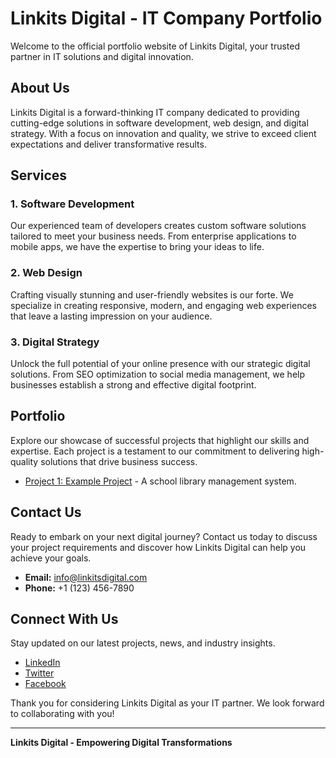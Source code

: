 # Linkits Digital - IT Company Portfolio

Welcome to the official portfolio website of Linkits Digital, your trusted partner in IT solutions and digital innovation.

## About Us

Linkits Digital is a forward-thinking IT company dedicated to providing cutting-edge solutions in software development, web design, and digital strategy. With a focus on innovation and quality, we strive to exceed client expectations and deliver transformative results.

## Services

### 1. Software Development

Our experienced team of developers creates custom software solutions tailored to meet your business needs. From enterprise applications to mobile apps, we have the expertise to bring your ideas to life.

### 2. Web Design

Crafting visually stunning and user-friendly websites is our forte. We specialize in creating responsive, modern, and engaging web experiences that leave a lasting impression on your audience.

### 3. Digital Strategy

Unlock the full potential of your online presence with our strategic digital solutions. From SEO optimization to social media management, we help businesses establish a strong and effective digital footprint.

## Portfolio

Explore our showcase of successful projects that highlight our skills and expertise. Each project is a testament to our commitment to delivering high-quality solutions that drive business success.

- [Project 1: Example Project](#) - A school library management system.



## Contact Us

Ready to embark on your next digital journey? Contact us today to discuss your project requirements and discover how Linkits Digital can help you achieve your goals.

- **Email:** info@linkitsdigital.com
- **Phone:** +1 (123) 456-7890

## Connect With Us

Stay updated on our latest projects, news, and industry insights.

- [LinkedIn](#)
- [Twitter](#)
- [Facebook](#)

Thank you for considering Linkits Digital as your IT partner. We look forward to collaborating with you!

---

**Linkits Digital - Empowering Digital Transformations**
